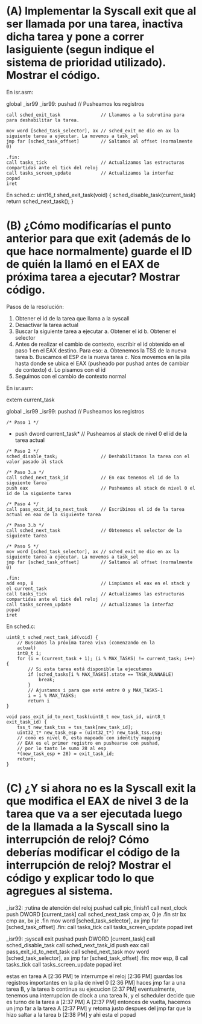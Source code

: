 # (A) Implementar la Syscall exit que al ser llamada por una tarea, inactiva dicha tarea y pone a correr lasiguiente (segun indique el sistema de prioridad utilizado). Mostrar el código.

En isr.asm:

global _isr99
_isr99:
    pushad                             // Pusheamos los registros
    
    call sched_exit_task               // Llamamos a la subrutina para para deshabilitar la tarea. 

    mov word [sched_task_selector], ax // sched_exit me dio en ax la siguiente tarea a ejecutar. La movemos a task_sel
    jmp far [sched_task_offset]        // Saltamos al offset (normalmente 0)

    .fin:
    call tasks_tick                    // Actualizamos las estructuras compartidas ante el tick del reloj
    call tasks_screen_update           // Actualizamos la interfaz
    popad
    iret


En sched.c:
uint16_t shed_exit_task(void) {
    sched_disable_task(current_task)
    return sched_next_task();
}

# (B) ¿Cómo modificarías el punto anterior para que exit (además de lo que hace normalmente) guarde el ID de quién la llamó en el EAX de próxima tarea a ejecutar? Mostrar código.

Pasos de la resolución:
1. Obtener el id de la tarea que llama a la syscall
2. Desactivar la tarea actual
3. Buscar la siguiente tarea a ejecutar
a. Obtener el id
b. Obtener el selector
4. Antes de realizar el cambio de contexto, escribir el id obtenido en el paso 1 en el EAX destino.
Para eso:
a. Obtenemos la TSS de la nueva tarea
b. Buscamos el ESP de la nueva tarea
c. Nos movemos en la pila hasta donde se ubica el EAX (pusheado por pushad antes de
cambiar de contexto)
d. Lo pisamos con el id
5. Seguimos con el cambio de contexto normal

En isr.asm:

extern current_task

global _isr99
_isr99:
    pushad                             // Pusheamos los registros
    
    /* Paso 1 */
   * push dword current_task*          // Pusheamos al stack de nivel 0 el id de la tarea actual

    /* Paso 2 */
    sched_disable_task;                // Deshabilitamos la tarea con el valor pasado al stack

    /* Paso 3.a */ 
    call sched_next_task_id            // En eax tenemos el id de la siguiente tarea
    push eax                           // Pusheamos al stack de nivel 0 el id de la siguiente tarea

    /* Paso 4 */
    call pass_exit_id_to_next_task     // Escribimos el id de la tarea actual en eax de la siguiente tarea
    
    /* Paso 3.b */ 
    call sched_next_task               // Obtenemos el selector de la siguiente tarea

    /* Paso 5 */ 
    mov word [sched_task_selector], ax // sched_exit me dio en ax la siguiente tarea a ejecutar. La movemos a task_sel
    jmp far [sched_task_offset]        // Saltamos al offset (normalmente 0)

    .fin:
    add esp, 8                         // Limpiamos el eax en el stack y el current_task
    call tasks_tick                    // Actualizamos las estructuras compartidas ante el tick del reloj
    call tasks_screen_update           // Actualizamos la interfaz
    popad
    iret


En sched.c:

    uint8_t sched_next_task_id(void) {
        // Buscamos la próxima tarea viva (comenzando en la
        actual)
        int8_t i;
        for (i = (current_task + 1); (i % MAX_TASKS) != current_task; i++) {
            // Si esta tarea está disponible la ejecutamos
            if (sched_tasks[i % MAX_TASKS].state == TASK_RUNNABLE)
                break;
            }
            // Ajustamos i para que esté entre 0 y MAX_TASKS-1
            i = i % MAX_TASKS;
            return i
    }

    void pass_exit_id_to_next_task(uint8_t new_task_id, uint8_t exit_task_id) {
        tss_t new_task_tss = tss_task[new_task_id];
        uint32_t* new_task_esp = (uint32_t*) new_task_tss.esp;
        // como es nivel 0, esta mapeado con identity mapping
        // EAX es el primer registro en pushearse con pushad,
        // por lo tanto le sumo 28 al esp
        *(new_task_esp + 28) = exit_task_id;
        return;
    }

# (C) ¿Y si ahora no es la Syscall exit la que modifica el EAX de nivel 3 de la tarea que va a ser ejecutada luego de la llamada a la Syscall sino la interrupción de reloj? Cómo deberías modificar el código de la interrupción de reloj? Mostrar el código y explicar todo lo que agregues al sistema.

_isr32: ;rutina de atención del reloj
pushad
call pic_finish1
call next_clock
push DWORD [current_task]
call sched_next_task
cmp ax, 0
je .fin
str bx
cmp ax, bx
je .fin
mov word [sched_task_selector], ax
jmp far [sched_task_offset]
.fin:
call tasks_tick
call tasks_screen_update
popad
iret

_isr99: ;syscall exit
pushad
push DWORD [current_task]
call sched_disable_task
call sched_next_task_id
push eax
call pass_exit_id_to_next_task
call sched_next_task
mov word [sched_task_selector], ax
jmp far [sched_task_offset]
.fin:
mov esp, 8
call tasks_tick
call tasks_screen_update
popad
iret

















estas en tarea A
[2:36 PM]
te interrumpe el reloj
[2:36 PM]
guardas los registros importantes en la pila de nivel 0
[2:36 PM]
haces jmp far a una tarea B, y la tarea b continua su ejecucion
[2:37 PM]
eventualmente, tenemos una interrupcion de clock a una tarea N, y el scheduler decide que es turno de la tarea a
[2:37 PM]
A
[2:37 PM]
entonces de vuelta, hacemos un jmp far a la tarea A
[2:37 PM]
y retoma justo despues del jmp far que la hizo saltar a la tarea b
[2:38 PM]
y ahi esta el popad